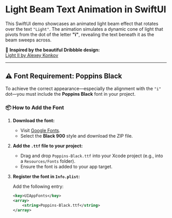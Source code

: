 # Light Beam Text Animation in SwiftUI

This SwiftUI demo showcases an animated light beam effect that rotates over the text `"Light"`. The animation simulates a dynamic cone of light that pivots from the dot of the letter **"i"**, revealing the text beneath it as the beam sweeps across.

🎨 **Inspired by the beautiful Dribbble design:**  
[Light II by Alexey Konkov](https://dribbble.com/shots/5414044-Light-II)

---

## ⚠️ Font Requirement: Poppins Black

To achieve the correct appearance—especially the alignment with the `"i"` dot—you must include the **Poppins Black** font in your project.

### 📦 How to Add the Font

1. **Download the font:**
   - Visit [Google Fonts](https://fonts.google.com/specimen/Poppins).
   - Select the **Black 900** style and download the ZIP file.

2. **Add the `.ttf` file to your project:**
   - Drag and drop `Poppins-Black.ttf` into your Xcode project (e.g., into a `Resources/Fonts` folder).
   - Ensure the font is added to your app target.

3. **Register the font in `Info.plist`:**

   Add the following entry:

   ```xml
   <key>UIAppFonts</key>
   <array>
       <string>Poppins-Black.ttf</string>
   </array>
